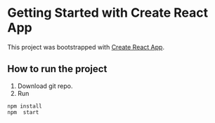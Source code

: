 # Getting Started with Create React App

This project was bootstrapped with [Create React App](https://github.com/facebook/create-react-app).

## How to run the project

1. Download git repo.
2. Run
```
npm install
npm  start
```


